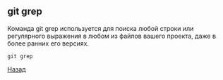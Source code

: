 ## git grep

Команда git grep используется для поиска любой строки или регулярного выражения в любом из файлов вашего проекта, даже в более ранних его версиях.

```bash=
git grep
```

[Назад](./debugging_commands.md)